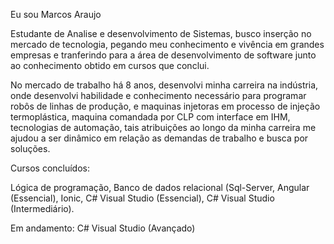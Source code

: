 Eu sou Marcos Araujo

Estudante de Analise e desenvolvimento de Sistemas, busco inserção no mercado de tecnologia, pegando meu conhecimento e vivência em grandes empresas e tranferindo para a área de desenvolvimento de software junto ao conhecimento obtido em cursos que conclui.

No mercado de trabalho há 8 anos, desenvolvi minha carreira na indústria, onde desenvolvi habilidade e conhecimento necessário para programar robôs de linhas de produção, e maquinas injetoras em processo de injeção termoplástica, maquina comandada por CLP com interface em IHM, tecnologias de automação, tais atribuições ao longo da minha carreira me ajudou a ser dinâmico em relação as demandas de trabalho e busca por soluções.

Cursos concluídos:

Lógica de programação,
Banco de dados relacional (Sql-Server,
Angular (Essencial),
Ionic,
C# Visual Studio (Essencial),
C# Visual Studio (Intermediário).

Em andamento:
C# Visual Studio (Avançado)

<!---
MarcosVaraujo/MarcosVaraujo is a ✨ special ✨ repository because its `README.md` (this file) appears on your GitHub profile.
You can click the Preview link to take a look at your changes.
--->

